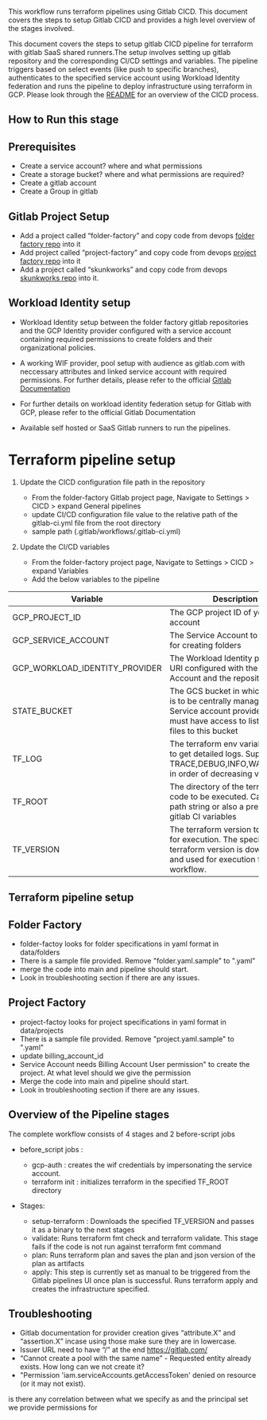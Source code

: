 This workflow runs terraform pipelines using Gitlab CICD. This document covers the steps to setup Gitlab CICD and provides a high level overview of the stages involved.

This document covers the steps to setup gitlab CICD pipeline for terraform with gitlab SaaS      shared runners.The setup involves setting up gitlab repository and the corresponding CI/CD settings and variables. The pipeline triggers based on select events (like push to specific branches), authenticates to the specified service account using Workload Identity federation and runs the pipeline to deploy infrastructure using terraform in GCP. Please look through the [README](https://github.com/google/devops-governance/blob/GDC-phase-kickstarter-1/README.md) for an overview of the CICD process.



## How to Run this stage 

## Prerequisites
* Create a service account? where and what permissions
* Create a storage bucket? where and what permissions are required?
* Create a gitlab account
* Create a Group in gitlab

## Gitlab Project Setup
* Add a project called “folder-factory” and copy code from devops [folder factory repo](https://github.com/google/devops-governance/tree/GDC-phase-kickstarter-1/examples/guardrails/gitlab/folder-factory) into it
* Add project called “project-factory” and copy code from devops [project factory repo](https://github.com/google/devops-governance/tree/GDC-phase-kickstarter-1/examples/guardrails/gitlab/project-factory) into it
* Add a project called “skunkworks” and copy code from devops [skunkworks repo](https://github.com/google/devops-governance/tree/GDC-phase-kickstarter-1/examples/guardrails/gitlab/skunkworks) into it.

## Workload Identity setup
* Workload Identity setup between the folder factory gitlab repositories and the GCP Identity provider configured with a service account containing required permissions to create folders and their organizational policies. 
* A working WIF provider, pool setup with audience as gitlab.com with neccessary attributes and linked service account with required permissions. For further details, please refer to the official [Gitlab Documentation](https://docs.gitlab.com/ee/ci/cloud_services/google_cloud/)

* For further details on workload identity federation setup for Gitlab with GCP, please refer to the official Gitlab Documentation
* Available self hosted or SaaS Gitlab runners to run the pipelines.



# Terraform pipeline setup 

1. Update the CICD configuration file path in the repository
    * From the folder-factory Gitlab project page, Navigate to Settings > CICD > expand General pipelines 
    * update CI/CD configuration file value to the relative path of the gitlab-ci.yml file from the root directory
    * sample path (.gitlab/workflows/.gitlab-ci.yml)

2. Update the CI/CD variables
    * From the folder-factory project page, Navigate to Settings > CICD > expand Variables
    * Add the below variables to the pipeline 

| Variable                       | Description                                                                                                                                              | Sample value                                                                                                    |
|--------------------------------|----------------------------------------------------------------------------------------------------------------------------------------------------------|-----------------------------------------------------------------------------------------------------------------|
| GCP_PROJECT_ID                 | The GCP project ID of your service account                                                                                                               | sample-project-1122                                                                                             |
| GCP_SERVICE_ACCOUNT            | The Service Account to be used for creating folders                                                                                                      | xyz@sample-project-1122.iam.gserviceaccount.com                                                                 |
| GCP_WORKLOAD_IDENTITY_PROVIDER | The Workload Identity provider URI configured with the Service Account and the repository                                                                | projects/<project-number>/locations/global/workloadIdentityPools/<identity-pool-name>/providers/<provider-name> |
| STATE_BUCKET                   | The GCS bucket in which the state is to be centrally managed. The Service account provided above must have access to list and write files to this bucket | sample-terraform-state-bucket                                                                                   |
| TF_LOG                         | The terraform env variable setting to get detailed logs.  Supports TRACE,DEBUG,INFO,WARN,ERROR in order of decreasing verbosity                          | WARN                                                                                                            |
| TF_ROOT                        | The directory of the terraform code to be executed.  Can be a path string or also a pre-defined gitlab CI variables                                      | $CI_PROJECT_DIR                                                                                                 |
| TF_VERSION                     | The terraform version to be used for execution. The specified terraform version is downloaded and used for execution for the workflow.                   | 1.3.6                                                                                                           |

## Terraform pipeline setup 

## Folder Factory
* folder-factoy looks for folder specifications in yaml format in data/folders
* There is a sample file provided. Remove "folder.yaml.sample" to "<your folder name>.yaml"
* merge the code into main and pipeline should start.
* Look in troubleshooting section if there are any issues.


## Project Factory
* project-factoy looks for project specifications in yaml format in data/projects
* There is a sample file provided. Remove "project.yaml.sample" to "<your project name>.yaml"
* update billing_account_id
* Service Account needs Billing Account User permission" to create the project. At what level should we give the permission
* Merge the code into main and pipeline should start.
* Look in troubleshooting section if there are any issues.

## Overview of the Pipeline stages
The complete workflow consists of 4 stages and 2 before-script jobs

* before_script jobs : 
    * gcp-auth : creates the wif credentials by impersonating the service account. 
    * terraform init : initializes terraform in the specified TF_ROOT directory

* Stages: 
    * setup-terraform : Downloads the specified TF_VERSION and passes it as a binary to the next stages
    * validate: Runs terraform fmt check and terraform validate. This stage fails if the code is not run against terraform fmt        command
    * plan: Runs terraform plan and saves the plan and json version of the plan as artifacts
    * apply: This step is currently set as manual to be triggered from the Gitlab pipelines UI once plan is successful. Runs terraform apply and creates the infrastructure specified.


## Troubleshooting
* Gitlab documentation for provider creation gives “attribute.X” and “assertion.X” incase using those make sure they are in lowercase.
* Issuer URL need to have “/” at the end https://gitlab.com/
* “Cannot create a pool with the same name” - Requested entity already exists. How long can we not create it?
* "Permission \'iam.serviceAccounts.getAccessToken\' denied on resource (or it may not exist).




is there any correlation between what we specify as and the principal set we provide permissions for

